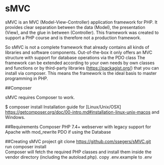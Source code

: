 # sMVC
sMVC is an MVC (Model-View-Controller) application framework for PHP. 
It provides clear separation between the data (Model), the presentation (View), and the glue in between (Controller).
This framework was created to support a PHP course and is therefore not a production framework.<br>

So sMVC is not a complete framework that already contains all kinds of libraries and software components. 
Out-of-the-box it only offers an MVC structure with support for database operations via the PDO class 
The framework can be extended according to your own needs by own classes and functions or by third-party libraries (https://packagist.org/) that you can install via composer. 
This means the framework is the ideal basis to master programming in PHP.

##Composer

sMVC requires Composer to work. 

$ composer install
Installation guide for [Linux/Unix/OSX] https://getcomposer.org/doc/00-intro.md#installation-linux-unix-macos and Windows.

##Requirements
Composer
PHP 7.4+
webserver with legacy support for Apache with mod_rewrite
PDO if using the Database

##Creating sMVC project
git clone https://github.com/ssegers/sMVC.git<br>
run composer install<br>
Composer will fetch the required PHP classes and install them inside the vendor directory (including the autoload.php).
copy .env.example to .env
